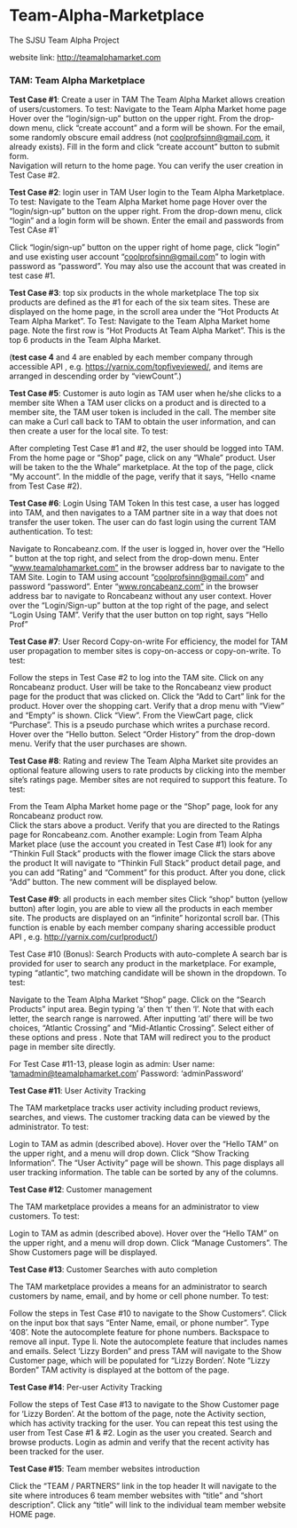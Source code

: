 # Team-Alpha-Marketplace
The SJSU Team Alpha Project

website link: http://teamalphamarket.com


### TAM:     Team Alpha Marketplace

**Test Case #1**: Create a user in TAM 
The Team Alpha Market allows creation of users/customers.  To test:
Navigate to the Team Alpha Market home page
Hover over the “login/sign-up” button on the upper right.
From the drop-down menu, click “create account” and a form will be shown.  For the email, some randomly obscure email address (not coolprofsinn@gmail.com, it already exists).
Fill in the form and click “create account” button to submit form.  
Navigation will return to the home page.  You can verify the user creation in Test Case #2.

**Test Case #2**: login user in TAM
User login to the Team Alpha Marketplace.  To test:
Navigate to the Team Alpha Market home page
Hover over the “login/sign-up” button on the upper right.
From the drop-down menu, click “login” and a login form will be shown.
Enter the email and passwords from Test CAse #1`


Click “login/sign-up” button on the upper right of home page, click ”login” and use existing user account “coolprofsinn@gmail.com” to login with password as “password”.  You may also use the account that was created in test case #1. 

**Test Case #3**:  top six products in the whole marketplace
The top six products are defined as the #1 for each of the six team sites.  These are displayed on the home page, in the scroll area under the “Hot Products At Team Alpha Market”.  To Test:
Navigate to the Team Alpha Market home page.
Note the first row is “Hot Products At Team Alpha Market”.
This is the top 6 products in the Team Alpha Market.

(**test case 4** and 4 are enabled by each member company through accessible API , e.g. https://yarnix.com/topfiveviewed/, and items are arranged in descending order by “viewCount”.)

**Test Case #5**:  Customer is auto login as TAM user when he/she clicks to a member site
When a TAM user clicks on a product and is directed to a member site, the TAM user token is included in the call.  The member site can make a Curl call back to TAM to obtain the user information, and can then create a user for the local site.  To test:

After completing Test Case #1 and #2, the user should be logged into TAM.
From the home page or “Shop” page, click on any “Whale” product.
User will be taken to the the Whale” marketplace.
At the top of the page, click “My account”.
In the middle of the page, verify that it says, “Hello <name from Test Case #2).

**Test Case #6**: Login Using TAM Token
In this test case, a user has logged into TAM, and then navigates to a TAM partner site in a way that does not transfer the user token.  The user can do fast login using the current TAM authentication.  To test:

Navigate to Roncabeanz.com.
If the user is logged in, hover over the “Hello <user>” button at the top right, and select <Log Out> from the drop-down menu.
Enter “www.teamalphamarket.com” in the browser address bar to navigate to the TAM Site.
Login to TAM using account “coolprofsinn@gmail.com” and password “password”.
Enter “www.roncabeanz.com” in the browser address bar to navigate to Roncabeanz without any user context.
Hover over the “Login/Sign-up” button at the top right of the page, and select “Login Using TAM”.
Verify that the user button on top right, says “Hello Prof”

**Test Case #7**:  User Record Copy-on-write
For efficiency, the model for TAM user propagation to member sites is copy-on-access or copy-on-write.  To test:

Follow the steps in Test Case #2 to log into the TAM site.
Click on any Roncabeanz product.
User will be take to the Roncabeanz view product page for the product that was clicked on.
Click the “Add to Cart” link for the product.
Hover over the shopping cart.
Verify that a drop menu with “View” and “Empty” is shown.
Click “View”.
From the ViewCart page, click “Purchase”.  This is a pseudo purchase which writes a purchase record.
Hover over the “Hello <user> button.
Select “Order History” from the drop-down menu.
Verify that the user purchases are shown.


**Test Case #8**:  Rating and review
The Team Alpha Market site provides an optional feature allowing users to rate products by clicking into the member site’s ratings page.  Member sites are not required to support this feature.  To test:

From the Team Alpha Market home page or the “Shop” page, look for any Roncabeanz product row.  
Click the stars above a product.
Verify that you are directed to the Ratings page for Roncabeanz.com.
Another example:
Login from Team Alpha Market place (use the account you created in Test Case #1)
look for any “Thinkin Full Stack” products with the flower image
Click the stars above the product
It will navigate to “Thinkin Full Stack” product detail page, and you can add “Rating” and “Comment” for this product. After you done, click “Add” button. The new comment will be displayed below.
 
**Test Case #9**:  all products in each member sites
Click “shop” button (yellow button) after login, you are able to view all the products in each member site. The products are displayed on an “infinite” horizontal scroll bar.
(This function is enable by each member company sharing accessible product API , e.g. http://yarnix.com/curlproduct/)
  
Test Case #10 (Bonus):  Search Products with auto-complete
A search bar is provided for user to search any product in the marketplace. For example, typing “atlantic”, two matching candidate will be shown in the dropdown. To test:

Navigate to the Team Alpha Market “Shop” page.
Click on the “Search Products” input area.
Begin typing ‘a’ then ‘t’ then ‘l’.
Note that with each letter, the search range is narrowed.
After inputting ‘atl’ there will be two choices, “Atlantic Crossing” and “Mid-Atlantic Crossing”.  Select either of these options and press <return>.
Note that TAM will redirect you to the product page in member site directly. 


For Test Case #11-13, please login as admin: 
User name:  ‘tamadmin@teamalphamarket.com’
Password:  ‘adminPassword’

**Test Case #11**:  User Activity Tracking

The TAM marketplace tracks user activity including product reviews, searches, and views.  The customer tracking data can be viewed by the administrator.  To test:

Login to TAM as admin (described above).
Hover over the “Hello TAM” on the upper right, and a menu will drop down.
Click “Show Tracking Information”. 
The “User Activity” page will be shown.  This page displays all user tracking information.
The table can be sorted by any of the columns.

**Test Case #12**: Customer management

The TAM marketplace provides a means for an administrator to view customers.  To test:

Login to TAM as admin (described above).
Hover over the “Hello TAM” on the upper right, and a menu will drop down.
Click “Manage Customers”.
The Show Customers page will be displayed.

**Test Case #13**: Customer Searches with auto completion

The TAM marketplace provides a means for an administrator to search customers by name, email, and by home or cell phone number.  To test:

Follow the steps in Test Case #10 to navigate to the Show Customers”.
Click on the input box that says “Enter Name, email, or phone number”.
Type ‘408’.  Note the autocomplete feature for phone numbers.
Backspace to remove all input.
Type li.  Note the autocomplete feature that includes names and emails.
Select ‘Lizzy Borden” and press <enter>
TAM will navigate to the Show Customer page, which will be populated for “Lizzy Borden’.
Note “Lizzy Borden” TAM activity is displayed at the bottom of the page. 

**Test Case #14**: Per-user Activity Tracking

Follow the steps of Test Case #13 to navigate to the Show Customer page for ‘Lizzy Borden’.
At the bottom of the page, note the Activity section, which has activity tracking for the user.
You can repeat this test using the user from Test Case #1 & #2.  Login as the user you created.  Search and browse products.  Login as admin and verify that the recent activity has been tracked for the user.

**Test Case #15**: Team member websites introduction

Click the “TEAM / PARTNERS” link in the top header
It will navigate to the site where introduces 6 team member websites with “title” and “short description”.
Click any “title” will link to the individual team member website HOME page.
